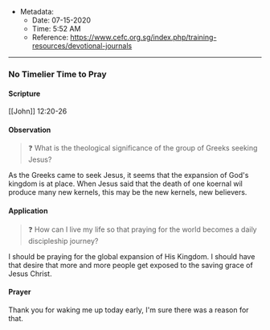 - Metadata:
	- Date: 07-15-2020 
	- Time: 5:52 AM
	- Reference: https://www.cefc.org.sg/index.php/training-resources/devotional-journals

---

### No Timelier Time to Pray

#### Scripture

[[John]] 12:20-26

#### Observation

> ❓ What is the theological significance of the group of Greeks seeking Jesus?

As the Greeks came to seek Jesus, it seems that the expansion of God's kingdom is at place. When Jesus said that the death of one koernal wil produce many new kernels, this may be the new kernels, new believers.


#### Application

> ❓ How can I live my life so that praying for the world becomes a daily discipleship journey?

I should be praying for the global expansion of His Kingdom. I should have that desire that more and more people get exposed to the saving grace of Jesus Christ.

#### Prayer

Thank you for waking me up today early, I'm sure there was a reason for that.